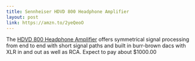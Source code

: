 ```yaml
---
title: Sennheiser HDVD 800 Headphone Amplifier
layout: post
link: https://amzn.to/2yeQeoO
---
```


The [HDVD 800 Headphone Amplifier](https://amzn.to/2yeQeoO) offers symmetrical signal processing from end to end with short signal paths and built in burr-brown dacs with XLR in and out as well as RCA. Expect to pay about $1000.00